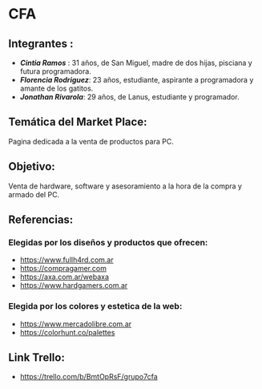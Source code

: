 # CFA



## Integrantes :

- **_Cintia Ramos_** : 31 años, de San Miguel, madre de dos hijas, pisciana y futura programadora.
- **_Florencia Rodriguez_**: 23 años, estudiante, aspirante a programadora y amante de los gatitos.
- **_Jonathan Rivarola_**: 29 años, de Lanus, estudiante y programador.


## Temática del Market Place:
Pagina dedicada a la venta de productos para PC.

## Objetivo:
Venta de hardware, software y asesoramiento a la hora de la compra y armado del PC.

## Referencias:
### Elegidas por los diseños y productos que ofrecen:
- https://www.fullh4rd.com.ar
- https://compragamer.com
- https://axa.com.ar/webaxa
- https://www.hardgamers.com.ar

### Elegida por los colores y estetica de la web:
- https://www.mercadolibre.com.ar
- https://colorhunt.co/palettes

## Link Trello:
- https://trello.com/b/BmtOpRsF/grupo7cfa
